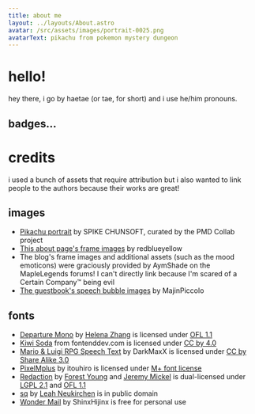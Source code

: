 ```yaml
---
title: about me
layout: ../layouts/About.astro
avatar: /src/assets/images/portrait-0025.png
avatarText: pikachu from pokemon mystery dungeon
---
```

# hello!
hey there, i go by haetae (or tae, for short) and i use he/him pronouns.

## badges...

# credits
i used a bunch of assets that require attribution but i also wanted to link people to the authors because their works are great!

## images
- [Pikachu portrait](https://sprites.pmdcollab.org/#/0025?form=0) by SPIKE CHUNSOFT, curated by the PMD Collab project
- [This about page's frame images](https://www.spriters-resource.com/ds_dsi/pokemonmysterydungeonexplorersoftimedarkness/sheet/5986/) by redblueyellow
- The blog's frame images and additional assets (such as the mood emoticons) were graciously provided by AymShade on the MapleLegends forums! I can't directly link because I'm scared of a Certain Company™ being evil
- [The guestbook's speech bubble images](https://www.spriters-resource.com/game_boy_advance/mlss/sheet/7573/) by MajinPiccolo

## fonts
- [Departure Mono](https://departuremono.com/) by [Helena Zhang](https://www.helenazhang.com/) is licensed under [OFL 1.1](https://www.tldrlegal.com/license/open-font-license-ofl-explained)
- [Kiwi Soda](https://fontenddev.com/fonts/kiwi-soda/) from fontenddev.com is licensed under [CC by 4.0](https://creativecommons.org/licenses/by/4.0/)
- [Mario & Luigi RPG Speech Text](https://fontstruct.com/fontstructions/show/1102228) by DarkMaxX is licensed under [CC by Share Alike 3.0](http://creativecommons.org/licenses/by-sa/3.0/)
- [PixelMplus](https://itouhiro.hatenablog.com/entry/20130602/font) by itouhiro is licensed under [M+ font license](https://web.archive.org/web/20221024231351/http://mplus-fonts.osdn.jp/mplus-bitmap-fonts/#license)
- [Redaction](https://www.redaction.us/) by [Forest Young](https://www.moma.org/interactives/exhibitions/2011/talktome/objects/140027/) and [Jeremy Mickel](https://mckltype.com/) is dual-licensed under [LGPL 2.1](https://www.tldrlegal.com/license/gnu-lesser-general-public-license-v2-1-lgpl-2-1) and [OFL 1.1](https://www.tldrlegal.com/license/open-font-license-ofl-explained)
- [sq](https://github.com/leahneukirchen/sq) by [Leah Neukirchen](https://leahneukirchen.org/) is in public domain
- [Wonder Mail](https://www.dafont.com/wonder-mail.font) by ShinxHijinx is free for personal use